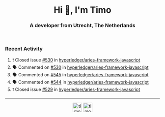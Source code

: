 <h1 align="center">Hi 👋, I'm Timo</h1>
<h3 align="center">A developer from Utrecht, The Netherlands</h3>
<br/>
<!-- https://github.com/rahuldkjain/github-profile-readme-generator --!>

<!--  <p align="left"><img src="https://github-readme-stats.vercel.app/api?username=timoglastra&show_icons=true&count_private=true&" alt="timoglastra" /></p> --!>

<!--
Github language stats
<p align="left"><img src="https://github-readme-stats.vercel.app/api/top-langs/?username=timoglastra&layout=compact" alt="timoglastra" /><p>
-->

<!-- Codestats language stats -->
<!-- <p align="left"><img src="https://codestats-readme.vercel.app/api/top-langs/?username=timoglastra&layout=compact&language_count=12" alt="timoglastra" /><p>    --!>
  
<h3>Recent Activity</h3>

<!--START_SECTION:activity-->
1. ❗️ Closed issue [#530](https://github.com/hyperledger/aries-framework-javascript/issues/530) in [hyperledger/aries-framework-javascript](https://github.com/hyperledger/aries-framework-javascript)
2. 🗣 Commented on [#530](https://github.com/hyperledger/aries-framework-javascript/issues/530) in [hyperledger/aries-framework-javascript](https://github.com/hyperledger/aries-framework-javascript)
3. 🗣 Commented on [#545](https://github.com/hyperledger/aries-framework-javascript/issues/545) in [hyperledger/aries-framework-javascript](https://github.com/hyperledger/aries-framework-javascript)
4. 🗣 Commented on [#544](https://github.com/hyperledger/aries-framework-javascript/issues/544) in [hyperledger/aries-framework-javascript](https://github.com/hyperledger/aries-framework-javascript)
5. ❗️ Closed issue [#529](https://github.com/hyperledger/aries-framework-javascript/issues/529) in [hyperledger/aries-framework-javascript](https://github.com/hyperledger/aries-framework-javascript)
<!--END_SECTION:activity-->

---

<p align="center">
<a href="https://twitter.com/timoglastra" target="blank"><img align="center" src="https://cdn.jsdelivr.net/npm/simple-icons@3.0.1/icons/twitter.svg" alt="timoglastra" height="30" width="30" /></a>
<a href="https://linkedin.com/in/timoglastra" target="blank"><img align="center" src="https://cdn.jsdelivr.net/npm/simple-icons@3.0.1/icons/linkedin.svg" alt="timoglastra" height="30" width="30" /></a>
</p>



